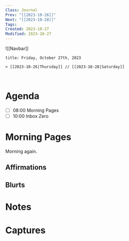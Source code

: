 ```yaml
---
Class: Journal
Prev: "[[2023-10-26]]"
Next: "[[2023-10-28]]"
Tags: 
Created: 2023-10-27
Modified: 2023-10-27
---
```


![[Navbar]]

```ad-date
title: Friday, October 27th, 2023

> [[2023-10-26|Thursday]] // [[2023-10-28|Saturday]]



```

# Agenda

- [ ] 08:00 Morning Pages
- [ ] 10:00 Inbox Zero

# Morning Pages

Morning again.

## Affirmations

## Blurts

# Notes

# Captures
